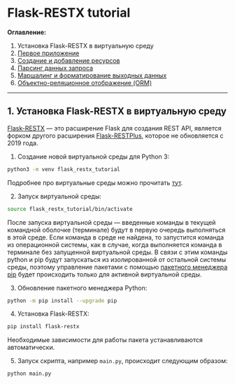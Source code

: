 # Flask-RESTX tutorial

**Оглавление:**

1. Установка Flask-RESTX в виртуальную среду
2. [Первое приложение](../02_first_application/README.md)
3. [Создание и добавление ресурсов](../03_creating_resources/README.md)
4. [Парсинг данных запроса](../04_request_parsing/README.md)
5. [Маршалинг и форматирование выходных данных](../05_marshalling/README.md)
6. [Объектно-реляционное отображение (ORM)](../06_orm/README.md)

---

## 1. Установка Flask-RESTX в виртуальную среду

[Flask-RESTX](https://flask-restx.readthedocs.io/en/latest/quickstart.html#migrate-from-flask-restplus) — это расширение Flask для создания REST API, является форком другого расширения [Flask-RESTPlus](https://flask-restplus.readthedocs.io/en/stable/), которое не обновляется с 2019 года.

1. Создание новой виртуальной среды для Python 3:
```bash
python3 -m venv flask_restx_tutorial
``` 

Подробнее про виртуальные среды можно прочитать [тут](https://python-scripts.com/virtualenv).

2. Запуск виртуальной среды:
```bash
source flask_restx_tutorial/bin/activate
```

После запуска виртуальной среды — введенные команды в текущей командной оболочке (терминале) будут в первую очередь выполняться в этой среде. Если команда в среде не найдена, то запустится команда из операционной системы, как в случае, когда выполняется команда в терминале без запущенной виртуальной среды. В связи с этим команды python и pip будут запускаться из изолированной от остальной системы среды, поэтому управление пакетами с помощью [пакетного менеджера pip](https://pip.pypa.io/en/stable/quickstart/) будет происходить только для активной виртуальной среды.  

3. Обновление пакетного менеджера Python:
```bash
python -m pip install --upgrade pip
```

4. Установка Flask-RESTX:
```bash
pip install flask-restx
```

Необходимые зависимости для работы пакета устанавливаются автоматически.

5. Запуск скрипта, например `main.py`, происходит следующим образом:
```bash
python main.py
```
